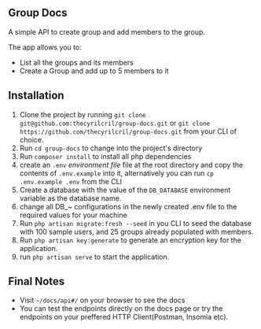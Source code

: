 ## Group Docs

A simple API to create group and add members to the group.

The app allows you to:
- List all the groups and its members
- Create a Group and add up to 5 members to it

## Installation

1. Clone the project by running `git clone git@github.com:thecyrilcril/group-docs.git` or ```git clone https://github.com/thecyrilcril/group-docs.git``` from your CLI of choice.
2. Run ```cd group-docs``` to change into the project's directory
3. Run ```composer install``` to install all php dependencies
4. create an ```.env``` *environment file* file at the root directory and copy the contents of ```.env.example``` into it, alternatively you can run ```cp .env.example .env``` from the CLI
5. Create a database with the value of the `DB_DATABASE` environment variable as the database name.
6. change all DB_~ configurations in the newly created .env file to the required values for your machine
7. Run `php artisan migrate:fresh --seed` in you CLI to seed the database with 100 sample users, and 25 groups already populated with members. 
8. Run `php artisan key:generate` to generate an encryption key for the application.
9. run `php artisan serve` to start the application.


## Final Notes
- Visit `~/docs/api#/` on your browser to see the docs
- You can test the endpoints directly on the docs page or try the endpoints on your preffered HTTP Client(Postman, Insomia etc).

